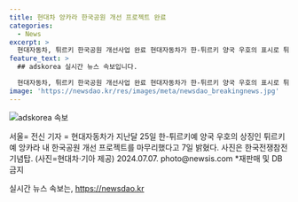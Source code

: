 ```yaml
---
title: 현대차 앙카라 한국공원 개선 프로젝트 완료
categories:
  - News
excerpt: >
  현대자동차, 튀르키 한국공원 개선사업 완료 현대자동차가 한-튀르키 양국 우호의 표시로 튀르키 앙카라 내의 한국공원 개선 프로젝트를 성공적으로 마무리했다. 이로써 특별한 의미를 지닌 한국전쟁참전기념탑은 더욱 빛을 발할 전망이다.
feature_text: >
  ## adskorea 실시간 뉴스 속보입니다.

  현대자동차, 튀르키 한국공원 개선사업 완료 현대자동차가 한-튀르키 양국 우호의 표시로 튀르키 앙카라 내의 한국공원 개선 프로젝트를 성공적으로 마무리했다. 이로써 특별한 의미를 지닌 한국전쟁참전기념탑은 더욱 빛을 발할 전망이다.
image: 'https://newsdao.kr/res/images/meta/newsdao_breakingnews.jpg'
---
```


<p><img src="https://newsdao.kr/res/images/meta/newsdao_breakingnews.jpg" alt="adskorea 속보" /></p>

<p>서울= 전신 기자 = 현대자동차가 지난달 25일 한-튀르키예 양국 우호의 상징인 튀르키예 앙카라 내 한국공원 개선 프로젝트를 마무리했다고 7일 밝혔다. 사진은 한국전쟁참전기념탑. (사진=현대차·기아 제공) 2024.07.07. photo@newsis.com *재판매 및 DB 금지</p>
실시간 뉴스 속보는, <a href="https://newsdao.kr" rel="dofollow">https://newsdao.kr</a>


